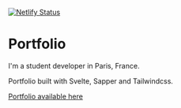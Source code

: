 [![Netlify Status](https://api.netlify.com/api/v1/badges/704cdd0b-58a8-49fb-953b-dabd43477de4/deploy-status)](https://app.netlify.com/sites/etienne-dayre/deploys)

# Portfolio

I'm a student developer in Paris, France.

Portfolio built with Svelte, Sapper and Tailwindcss.

[Portfolio available here](https://etienne-dayre.fr)
